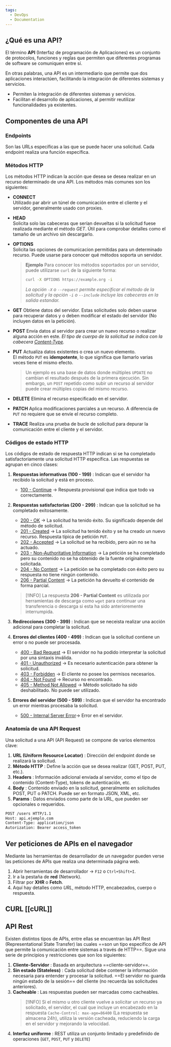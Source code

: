 ```yaml
---
tags:
  - DevOps
  - Documentation
---
```

## ¿Qué es una API?

El término **API** (Interfaz de programación de Aplicaciones) es un conjunto de protocolos, funciones y reglas que permiten que diferentes programas de software se comuniquen entre sí.

En otras palabras, una API es un intermediario que permite que dos aplicaciones interactúen, facilitando la integración de diferentes sistemas y servicios.

- Permiten la integración de diferentes sistemas y servicios.
- Facilitan el desarrollo de aplicaciones, al permitir reutilizar funcionalidades ya existentes.

## Componentes de una API

### Endpoints

Son las URLs específicas a las que se puede hacer una solicitud. Cada endpoint realiza una función específica.

### Métodos HTTP

Los métodos HTTP indican la acción que desea se desea realizar en un recurso determinado de una API. Los métodos más comunes son los siguientes:

- **CONNECT**  
	Utilizado par abrir un túnel de comunicación entre el cliente y el servidor, generalmente usado con proxies.
    
- **HEAD**  
    Solicita solo las cabeceras que serían devueltas si la solicitud fuese realizada mediante el método  _GET_. Útil para comprobar detalles como el tamaño de un archivo sin descargarlo.

- **OPTIONS**  
    Solicita las opciones de comunicacion permitidas para un determinado recurso. Puede usarse para conocer qué métodos soporta un servidor.
    
    >**Ejemplo**
    > Para conocer los métodos soportados por un servidor, puede utilizarse `curl` de la siguiente forma:
    >```bash
    >curl -X OPTIONS https://example.org -i  
    >```
    >_La opción `-X`  o `--request` permite especificar el método de la solicitud y la opción `-i` o `--include` incluye las cabeceras en la salida estandar._
    
- **GET**
    Obtiene datos del servidor. Estas solicitudes solo deben usarse para recuperar datos y o deben modificar el estado del servidor (No incluyen datos en la petición).  
    
- **POST**
    Envía datos al servidor para crear un nuevo recurso o realizar alguna acción en este.
    _El tipo de cuerpo de la solicitud se indica con la cabecera [Content-Type](https://developer.mozilla.org/es/docs/Web/HTTP/Headers/Content-Type)._
    
- **PUT**
    Actualiza datos existentes o crea un nuevo elemento.  
    El método `PUT` es **idempotente**, lo que significa que llamarlo varias veces tiene el mismo efecto.
    >Un ejemplo es una base de datos donde múltiples `UPDATE` no cambian el resultado después de la primera ejecución. Sin embargo, un `POST` repetido como subir un recurso al servidor puede crear múltiples copias del mismo recurso.
    
- **DELETE**
	  Elimina el recurso especificado en el servidor.
	  
- **PATCH**
    Aplica modificaciones parciales a un recurso. A diferencia de `PUT` no requiere que se envíe el recurso completo.
    
- **TRACE**
    Realiza una prueba de bucle de solicitud para depurar la comunicación entre el cliente y el servidor.

### Códigos de estado HTTP

Los códigos de estado de respuesta HTTP indican si se ha completado satisfactoriamente una solicitud HTTP específica. Las respuestas se agrupan en cinco clases:

1. **Respuestas informativas (100 - 199)** : Indican que el servidor ha recibido la solicitud y está en proceso.
	- [100 - Continue](https://developer.mozilla.org/es/docs/Web/HTTP/Status/100) → Respuesta provisional que indica que todo va correctamente.
	
2. **Respuestas satisfactorias (200 - 299)** : Indican que la solicitud se ha completado exitosamente.
	- [200 - OK](https://developer.mozilla.org/es/docs/Web/HTTP/Status/200) → La solicitud ha tenido éxito. Su significado depende del método de solicitud.
	- [201 - Created](https://developer.mozilla.org/es/docs/Web/HTTP/Status/201) → La solicitud ha tenido éxito y se ha creado un nuevo recurso. Respuesta típica de petición `PUT`.
	- [202 - Accepted](https://developer.mozilla.org/es/docs/Web/HTTP/Status/202) → La solicitud se ha recibido, pero aún no se ha actuado.
	- [203 - Non-Authoritative Information](https://developer.mozilla.org/es/docs/Web/HTTP/Status/203) → La petición se ha completado pero su contenido no se ha obtenido de la fuente originalmente solicitada.
	- [204 - No Content](https://developer.mozilla.org/en-US/docs/Web/HTTP/Status/204) → La petición se ha completado con éxito pero su respuesta no tiene ningún contenido.
	- [206 - Partial Content](https://developer.mozilla.org/es/docs/Web/HTTP/Status/206) → La petición ha devuelto el contenido de forma parcial.
	>[!INFO]
	>La respuesta **206 - Partial Content** es utilizada por herramientas de descarga como `wget` para continuar una transferencia o descarga si esta ha sido anterioremente interrumpida.
	
3. **Redirecciones (300 - 399)** : Indican que se neceista realizar una acción adicional para completar la solicitud.
	
4. **Errores del clientes (400 - 499)** : Indican que la solicitud contiene un error o no puede ser procesada.
	- [400 - Bad Request](https://developer.mozilla.org/es/docs/Web/HTTP/Status/400) → El servidor no ha podido interpretar la solicitud por una sintaxis inválida.
	- [401 - Unauthorized](https://developer.mozilla.org/es/docs/Web/HTTP/Status/401) → Es necesario autenticación para obtener la solicitud.
	- [403 - Forbidden](https://developer.mozilla.org/en-US/docs/Web/HTTP/Status/403) → El cliente no posee los permisos necesarios.
	- [404 - Not Found](https://developer.mozilla.org/en-US/docs/Web/HTTP/Status/404) → Recurso no encontrado.
	- [405 - Method Not Allowed](https://developer.mozilla.org/es/docs/Web/HTTP/Status/405) → Método solicitado ha sido deshabilitado. No puede ser utilizado.
1. **Errores del servidor (500 - 599)** : Indican que el servidor ha encontrado un error mientras procesaba la solicitud.
	- [500 - Internal Server Error](https://developer.mozilla.org/es/docs/Web/HTTP/Status/500)→ Error en el servidor.
	  
### Anatomía de una API Request
Una solicitud a una API (API Request) se compone de varios elementos clave:
1. **URL (Uniform Resource Locator)** : Dirección del endpoint donde se realizará la solicitud.
2. **Método HTTP** : Define la acción que se desea realizar (GET, POST, PUT, etc.).
3. **Headers** : Información adicional enviada al servidor, como el tipo de contenido (Content-Type), tokens de autenticación, etc.
4. **Body** : Contenido enviado en la solicitud, generalmente en solicitudes POST, PUT o PATCH. Puede ser en formato JSON, XML, etc.
5. **Params** : Datos enviados como parte de la URL, que pueden ser opcionales o requeridos.

```bash
POST /users HTTP/1.1
Host: api.ejemplo.com
Content-Type: application/json
Autorization: Bearer access_token
```

## Ver peticiones de APIs en el navegador

Mediante las herramientas de desarrollador de un navegador pueden verse las peticiones de APIs que realiza una determinada página web.

1. Abrir herramientas de desarrollador → `F12` o `Ctrl+Shift+I`.
2. Ir a la pestaña de **red** (Network).
3. Filtrar por **XHR** o **Fetch**.
4. Aquí hay detalles como _URL_, método HTTP, encabezados, cuerpo o respuesta.

## CURL [[cURL]]

## API Rest
Existen distintos tipos de APIs, entre ellas se encuentran las API Rest (Representational State Transfer) las cuales ==son un tipo específico de API que permite la comunicación entre sistemas a través de HTTP==. Sigue una serie de principios y restricciones que son los siguientes:
1. **Cliente-Servidor** : Basada en arquitectura ==cliente-servidor==.
2. **Sin estado (Stateless)** : Cada solicitud debe contener la información necesaria para entender y procesar la solicitud. ==El servidor no guarda ningún estado de la sesión== del cliente (no recuerda las solicitudes anteriores).
3. **Cacheable** : Las respuestas pueden ser marcadas como cacheables. 
   >[!INFO]
   >Si el mismo u otro cliente vuelve a solicitar un recurso ya solicitado, el servidor, el cual que incluye un encabezado en la respuesta `Cache-Control: max-age=86400` (La respuesta se almacena 24h), utiliza la versión cacheada, reduciendo la carga en el servidor y mejorando la velocidad.
4. **Interfaz uniforme** : REST utiliza un conjunto limitado y predefinido de operaciones (`GET`, `POST`, `PUT` y `DELETE`)